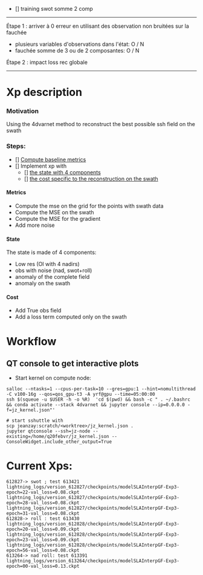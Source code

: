 - [] training swot somme 2 comp


--------------------
Étape 1 : arriver à 0 erreur en utilisant des observation non bruitées sur la fauchée

- plusieurs variables d'observations dans l'état: O / N
- fauchée somme de 3 ou de 2 composantes: O / N


Étape 2 : impact loss rec globale


-----------------------

# Xp description

### Motivation
Using the 4dvarnet method to reconstruct the best possible ssh field on the swath

### Steps:

- [] [ Compute baseline metrics ](#metrics)
- [] Implement xp with
	- [] [the state with 4 components](#state)
	- [] [the cost specific to the reconstruction on the swath](#cost)

#### Metrics
 * Compute the mse on the grid for the points with swath data
 * Compute the MSE on the swath
 * Compute the MSE for the gradient
 * Add more noise

#### State
The state is made of 4 components:
 * Low res (OI with 4 nadirs)
 * obs with noise (nad, swot+roll)
 * anomaly of the complete field
 * anomaly on the swath

#### Cost
 * Add True obs field
 * Add a loss term computed only on the swath


# Workflow
## QT console to get interactive plots
 * Start kernel on compute node:

``` from jeanzay
salloc --ntasks=1 --cpus-per-task=10 --gres=gpu:1 --hint=nomultithread -C v100-16g --qos=qos_gpu-t3 -A yrf@gpu --time=05:00:00
ssh $(squeue -u $USER -h -o %R)  'cd $(pwd) && bash -c " . ~/.bashrc && conda activate --stack 4dvarnet && jupyter console --ip=0.0.0.0 -f=jz_kernel.json"'
```

```from laptop
# start sshuttle with 
scp jeanzay:scratch/<worktree>/jz_kernel.json .
jupyter qtconsole --ssh=jz-node --existing=/home/q20febvr/jz_kernel.json --ConsoleWidget.include_other_output=True
```


# Current Xps:
```
612827-> swot ; test 613421
lightning_logs/version_612827/checkpoints/modelSLAInterpGF-Exp3-epoch=22-val_loss=0.08.ckpt
lightning_logs/version_612827/checkpoints/modelSLAInterpGF-Exp3-epoch=28-val_loss=0.08.ckpt
lightning_logs/version_612827/checkpoints/modelSLAInterpGF-Exp3-epoch=31-val_loss=0.08.ckpt
612828-> roll : test 613430
lightning_logs/version_612828/checkpoints/modelSLAInterpGF-Exp3-epoch=20-val_loss=0.09.ckpt
lightning_logs/version_612828/checkpoints/modelSLAInterpGF-Exp3-epoch=23-val_loss=0.09.ckpt
lightning_logs/version_612828/checkpoints/modelSLAInterpGF-Exp3-epoch=56-val_loss=0.08.ckpt
613264-> nad roll: test 613391
lightning_logs/version_613264/checkpoints/modelSLAInterpGF-Exp3-epoch=00-val_loss=0.13.ckpt

```
